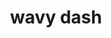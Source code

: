 ---
layout: smileys&emotion
title: wavy dash
emoji: wavy_dash
permalink: 〰.html
image: assets/img/3moji/wavy_dash.png
---